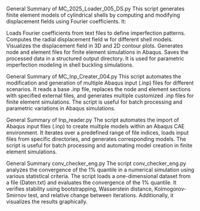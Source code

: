 General Summary of MC_2025_Loader_005_DS.py
This script generates finite element models of cylindrical shells by computing and modifying displacement fields using Fourier coefficients. It:

Loads Fourier coefficients from text files to define imperfection patterns.
Computes the radial displacement field w for different shell models.
Visualizes the displacement field in 3D and 2D contour plots.
Generates node and element files for finite element simulations in Abaqus.
Saves the processed data in a structured output directory.
It is used for parametric imperfection modeling in shell buckling simulations.


General Summary of MC_Inp_Creater_004.py
This script automates the modification and generation of multiple Abaqus input (.inp) files for different scenarios. 
It reads a base .inp file, replaces the node and element sections with specified external files, and generates multiple customized .inp files for finite element simulations. 
The script is useful for batch processing and parametric variations in Abaqus simulations.


General Summary of Inp_reader.py
The script automates the import of Abaqus input files (.inp) to create multiple models within an Abaqus CAE environment. 
It iterates over a predefined range of file indices, loads input files from specific directories, and generates corresponding models. 
The script is useful for batch processing and automating model creation in finite element simulations.


General Summary conv_checker_eng.py
The script conv_checker_eng.py analyzes the convergence of the 1% quantile in a numerical simulation using various statistical criteria.
The script loads a one-dimensional dataset from a file (Daten.txt) and evaluates the convergence of the 1% quantile. 
It verifies stability using bootstrapping, Wasserstein distance, Kolmogorov-Smirnov test, and relative change between iterations. Additionally, it visualizes the results graphically.
